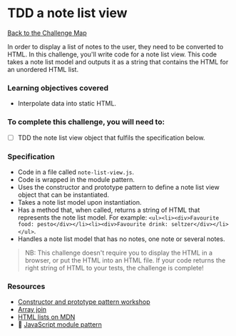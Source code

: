 # TDD a note list view

[Back to the Challenge Map](00_challenge_track.md)

In order to display a list of notes to the user, they need to be converted to HTML.  In this challenge, you'll write code for a note list view.  This code takes a note list model and outputs it as a string that contains the HTML for an unordered HTML list.

### Learning objectives covered

- Interpolate data into static HTML.

### To complete this challenge, you will need to:

- [ ] TDD the note list view object that fulfils the specification below.

### Specification

- Code in a file called `note-list-view.js`.
- Code is wrapped in the module pattern.
- Uses the constructor and prototype pattern to define a note list view object that can be instantiated.
- Takes a note list model upon instantiation.
- Has a method that, when called, returns a string of HTML that represents the note list model.  For example: `<ul><li><div>Favourite food: pesto</div></li><li><div>Favourite drink: seltzer</div></li></ul>`.
- Handles a note list model that has no notes, one note or several notes.

> NB: This challenge doesn't require you to display the HTML in a browser, or put the HTML into an HTML file.  If your code returns the right string of HTML to your tests, the challenge is complete!

### Resources

- [Constructor and prototype pattern workshop](https://github.com/makersacademy/skills-workshops/tree/master/week-5/encapsulation_with_constructor_and_prototype_pattern)
- [Array join](https://developer.mozilla.org/en/docs/Web/JavaScript/Reference/Global_Objects/Array/join)
- [HTML lists on MDN](https://developer.mozilla.org/en/docs/Web/HTML/Element/ul)
- :pill: [JavaScript module pattern](https://github.com/makersacademy/course/blob/master/pills/javascript_module_pattern.md)
